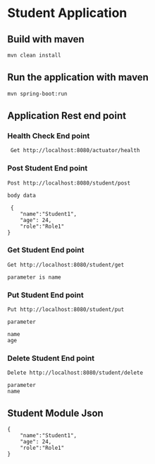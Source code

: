 # Student Application

## Build with maven

```Bash
mvn clean install
```
## Run the application with maven

```Bash
mvn spring-boot:run
```

## Application Rest end point

### Health Check End point

     Get http://localhost:8080/actuator/health

### Post Student End point

    Post http://localhost:8080/student/post

    body data

     {
        "name":"Student1",
        "age": 24,
        "role":"Role1"
    }

### Get Student End point

    Get http://localhost:8080/student/get

    parameter is name

### Put Student End point

    Put http://localhost:8080/student/put
    
    parameter 
    
    name
    age

### Delete Student End point

    Delete http://localhost:8080/student/delete

    parameter
    name


## Student Module Json

    {
        "name":"Student1",
        "age": 24,
        "role":"Role1"
    }
